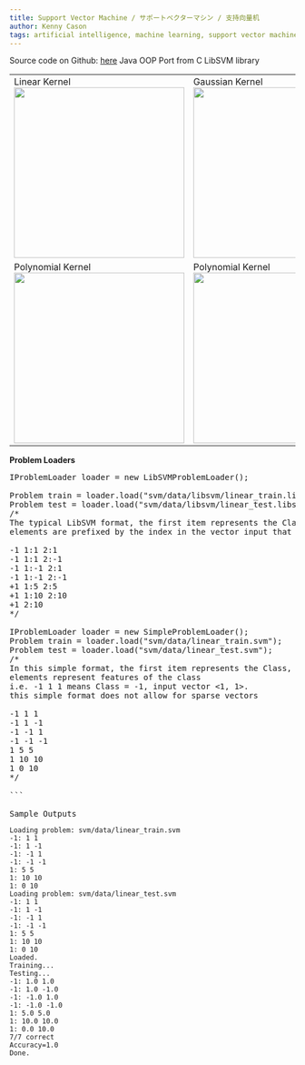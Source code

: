 ```yaml
---
title: Support Vector Machine / サポートベクターマシン / 支持向量机
author: Kenny Cason
tags: artificial intelligence, machine learning, support vector machine, サポートベクターマシン, 支持向量机
---
```


Source code on Github: <a href="https://github.com/kennycason/supportvectormachine" target="_blank">here</a>
Java OOP Port from C LibSVM library

<table>
<tr>
<td>
Linear Kernel
<img src="https://raw.github.com/kennycason/supportvectormachine/master/save/svm_linear.png" width="300"/>
</td>
<td>
Gaussian Kernel
<img src="https://raw.github.com/kennycason/supportvectormachine/master/save/svm_gaussian.png" width="300"/>
</td>
</tr>
<tr>
<td>
Polynomial Kernel
<img src="https://raw.github.com/kennycason/supportvectormachine/master/save/svm_polynomial.png" width="300"/>
</td>
<td>
Polynomial Kernel
<img src="https://raw.github.com/kennycason/supportvectormachine/master/save/svm_polynomial2.png" width="300"/>
</td>
</tr>
</table>


**Problem Loaders**
<pre lang="java" line="0">
IProblemLoader loader = new LibSVMProblemLoader();
		
Problem train = loader.load("svm/data/libsvm/linear_train.libsvm");
Problem test = loader.load("svm/data/libsvm/linear_test.libsvm");
/*
The typical LibSVM format, the first item represents the Class, the remaining 
elements are prefixed by the index in the vector input that they represent

-1 1:1 2:1
-1 1:1 2:-1
-1 1:-1 2:1
-1 1:-1 2:-1
+1 1:5 2:5
+1 1:10 2:10
+1 2:10
*/

IProblemLoader loader = new SimpleProblemLoader(); 
Problem train = loader.load("svm/data/linear_train.svm");
Problem test = loader.load("svm/data/linear_test.svm");
/*
In this simple format, the first item represents the Class, the remaining 
elements represent features of the class
i.e. -1 1 1 means Class = -1, input vector <1, 1>. 
this simple format does not allow for sparse vectors

-1 1 1
-1 1 -1
-1 -1 1
-1 -1 -1
1 5 5
1 10 10
1 0 10
*/

```

Sample Outputs
<code>
Loading problem: svm/data/linear_train.svm
-1: 1 1 
-1: 1 -1 
-1: -1 1 
-1: -1 -1 
1: 5 5 
1: 10 10 
1: 0 10 
Loading problem: svm/data/linear_test.svm
-1: 1 1 
-1: 1 -1 
-1: -1 1 
-1: -1 -1 
1: 5 5 
1: 10 10 
1: 0 10 
Loaded.
Training...
Testing...
-1: 1.0 1.0 
-1: 1.0 -1.0 
-1: -1.0 1.0 
-1: -1.0 -1.0 
1: 5.0 5.0 
1: 10.0 10.0 
1: 0.0 10.0 
7/7 correct
Accuracy=1.0
Done.
</code>